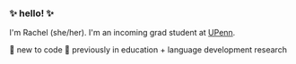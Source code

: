 ### ✨ hello! ✨

I'm Rachel (she/her). I'm an incoming grad student at [UPenn](https://www.seas.upenn.edu/).

🌱 new to code
🔬 previously in education + language development research
